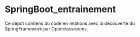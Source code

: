 # SpringBoot_entrainement
Ce depot contiens du code en relations avec la découverte du SpringFramework par Openclassrooms.
